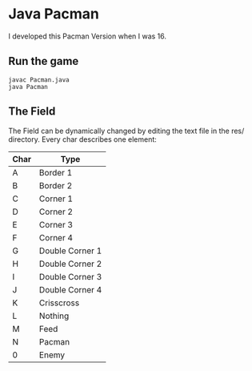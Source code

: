 # Java Pacman

I developed this Pacman Version when I was 16.

## Run the game

```
javac Pacman.java
java Pacman
```

## The Field

The Field can be dynamically changed by editing the text file in the res/ directory. Every char describes one element:

| Char  | Type            |
| ----- | --------------- |
| A     | Border 1        |
| B     | Border 2        |
| C     | Corner 1        |
| D     | Corner 2        |
| E     | Corner 3        |
| F     | Corner 4        |
| G     | Double Corner 1 |
| H     | Double Corner 2 |
| I     | Double Corner 3 |
| J     | Double Corner 4 |
| K     | Crisscross      |
| L     | Nothing         |
| M     | Feed            |
| N     | Pacman          |
| 0     | Enemy           |
